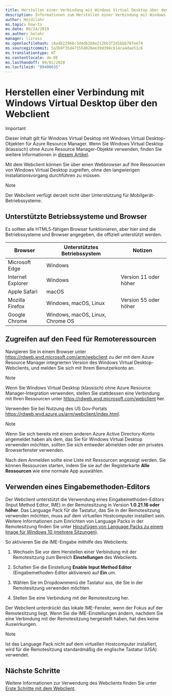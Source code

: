 ```yaml
---
title: Herstellen einer Verbindung mit Windows Virtual Desktop über den Webclient – Azure
description: Informationen zum Herstellen einer Verbindung mit Windows Virtual Desktop mithilfe des Webclients.
author: Heidilohr
ms.topic: how-to
ms.date: 09/24/2019
ms.author: helohr
manager: lizross
ms.openlocfilehash: c8a4b22966c3d4db268e212bb3f2d1bbb78fee74
ms.sourcegitcommit: 5a3b9f35d47355d026ee39d398c614ca4dae51c6
ms.translationtype: HT
ms.contentlocale: de-DE
ms.lasthandoff: 09/02/2020
ms.locfileid: "89400635"
---
```

# <a name="connect-to-windows-virtual-desktop-with-the-web-client"></a>Herstellen einer Verbindung mit Windows Virtual Desktop über den Webclient

>[!IMPORTANT]
>Dieser Inhalt gilt für Windows Virtual Desktop mit Windows Virtual Desktop-Objekten für Azure Resource Manager. Wenn Sie Windows Virtual Desktop (klassisch) ohne Azure Resource Manager-Objekte verwenden, finden Sie weitere Informationen in [diesem Artikel](./virtual-desktop-fall-2019/connect-web-2019.md).

Mit dem Webclient können Sie über einen Webbrowser auf Ihre Ressourcen von Windows Virtual Desktop zugreifen, ohne den langwierigen Installationsvorgang durchführen zu müssen.

>[!NOTE]
>Der Webclient verfügt derzeit nicht über Unterstützung für Mobilgerät-Betriebssysteme.

## <a name="supported-operating-systems-and-browsers"></a>Unterstützte Betriebssysteme und Browser

Es sollten alle HTML5-fähigen Browser funktionieren, aber hier sind die Betriebssysteme und Browser angegeben, die offiziell unterstützt werden.

| Browser           | Unterstütztes Betriebssystem                     | Notizen               |
|-------------------|----------------------------------|---------------------|
| Microsoft Edge    | Windows                          |                     |
| Internet Explorer | Windows                          | Version 11 oder höher |
| Apple Safari      | macOS                            |                     |
| Mozilla Firefox   | Windows, macOS, Linux            | Version 55 oder höher |
| Google Chrome     | Windows, macOS, Linux, Chrome OS |                     |

## <a name="access-remote-resources-feed"></a>Zugreifen auf den Feed für Remoteressourcen

Navigieren Sie in einem Browser unter <https://rdweb.wvd.microsoft.com/arm/webclient> zu der mit dem Azure Resource Manager integrierten Version des Windows Virtual Desktop-Webclients, und melden Sie sich mit Ihrem Benutzerkonto an.

>[!NOTE]
>Wenn Sie Windows Virtual Desktop (klassisch) ohne Azure Resource Manager-Integration verwenden, stellen Sie stattdessen eine Verbindung mit Ihren Ressourcen unter <https://rdweb.wvd.microsoft.com/webclient> her.
>
> Verwenden Sie bei Nutzung des US Gov-Portals <https://rdweb.wvd.azure.us/arm/webclient/index.html>.

>[!NOTE]
>Wenn Sie sich bereits mit einem anderen Azure Active Directory-Konto angemeldet haben als dem, das Sie für Windows Virtual Desktop verwenden möchten, sollten Sie sich entweder abmelden oder ein privates Browserfenster verwenden.

Nach dem Anmelden sollte eine Liste mit Ressourcen angezeigt werden. Sie können Ressourcen starten, indem Sie sie auf der Registerkarte **Alle Ressourcen** wie eine normale App auswählen.

## <a name="using-an-input-method-editor"></a>Verwenden eines Eingabemethoden-Editors

Der Webclient unterstützt die Verwendung eines Eingabemethoden-Editors (Input Method Editor, IME) in der Remotesitzung in Version **1.0.21.16 oder höher**. Das Language Pack für die Tastatur, das Sie in der Remotesitzung verwenden möchten, muss auf dem virtuellen Hostcomputer installiert sein. Weitere Informationen zum Einrichten von Language Packs in der Remotesitzung finden Sie unter [Hinzufügen von Language Packs zu einem Image für Windows 10 (mehrere Sitzungen)](language-packs.md).

So aktivieren Sie die IME-Eingabe mithilfe des Webclients:

1. Wechseln Sie vor dem Herstellen einer Verbindung mit der Remotesitzung zum Bereich **Einstellungen** des Webclients.

2. Schalten Sie die Einstellung **Enable Input Method Editor** (Eingabemethoden-Editor aktivieren) auf **Ein** um.

3. Wählen Sie im Dropdownmenü die Tastatur aus, die Sie in der Remotesitzung verwenden möchten.

4. Stellen Sie eine Verbindung mit der Remotesitzung her.

Der Webclient unterdrückt das lokale IME-Fenster, wenn der Fokus auf der Remotesitzung liegt. Wenn Sie die IME-Einstellungen ändern, nachdem Sie eine Verbindung mit der Remotesitzung hergestellt haben, hat dies keine Auswirkungen.

>[!NOTE]
>Ist das Language Pack nicht auf dem virtuellen Hostcomputer installiert, wird für die Remotesitzung standardmäßig die englische Tastatur (USA) verwendet.

## <a name="next-steps"></a>Nächste Schritte

Weitere Informationen zur Verwendung des Webclients finden Sie unter [Erste Schritte mit dem Webclient](/windows-server/remote/remote-desktop-services/clients/remote-desktop-web-client).
